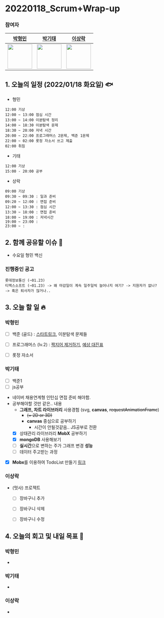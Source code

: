 # 20220118_Scrum+Wrap-up

### 참여자

| [박형민](https://github.com/npnppn)  | [박기태](https://github.com/idiot-kitto)   | [이상락](https://github.com/SangRakee)  |
| :------: | :------: | :------:
|<img src="https://github.com/npnppn.png" width="80"> | <img src="https://github.com/idiot-kitto.png" width="80">|<img src="https://github.com/SangRakee.png" width="80">

## 1. 오늘의 일정 (2022/01/18 화요일) 🐟

- 형민
```
12:00 기상
12:00 ~ 13:00 점심 시간
13:00 ~ 14:00 이분탐색 정리
14:00 ~ 18:30 이분탐색 문제
18:30 ~ 20:00 저녁 시간
20:00 ~ 22:00 프로그래머스 2문제, 백준 1문제
22:00 ~ 02:00 롯정 자소서 쓰고 제출
02:00 취침
```

- 기태
```
12:00 기상
15:00 - 20:00 공부
```

- 상락
```
09:00 기상
09:30 ~ 09:30 : 일과 준비
09:20 ~ 12:00 : 면접 준비
12:00 ~ 13:30 : 점심 시간
13:30 ~ 18:00 : 면접 준비
18:00 ~ 19:00 : 저녁시간
19:00 ~ 23:00 : 
23:00 ~ : 

```

## 2. 함께 공유할 이슈 💌
- 수요일 형민 백신

### 진행중인 공고
```
롯데정보통신 (~01.23)
티맥스소프트 (~01.23) -> 왜 마감일이 계속 일주일씩 늘어나지 여기? -> 지원자가 없나? -> 혹은 퇴사자가 많거나..
```



## 3. 오늘 할 일 🔥



### 박형민
- [ ] 백준 (골드) : [스타트링크](https://www.acmicpc.net/problem/5014), 이분탐색 문제들
- [ ] 프로그래머스 (lv.2) : [짝지어 제거하기](https://programmers.co.kr/learn/courses/30/lessons/12973), [예상 대진표](https://programmers.co.kr/learn/courses/30/lessons/12985)
- [ ] 롯정 자소서


### 박기태

- [ ] 백준1
- [ ] js공부

- 네이버 채용연계형 인턴십 면접 준비 해야함.
- 공부해야할 것만 같은.. 내용
  - **그래프, 차트 라이브러리** 사용경험 (svg, **canvas**, ~~requestAnimationFrame~~)
      - ~~(+ 2D or 3D)~~
      - **canvas** 중심으로 공부하기
          - 시간이 안될것같음.. JS공부로 전환
  - [x] 상태관리 라이브러리 **MobX** 공부하기
  - [x] **mongoDB** 사용해보기
  - [ ] **실시간**으로 변하는 주가 그래프 변경 **성능**
  - [ ] 데이터 주고받는 과정
- [x] **Mobx**를 이용하여 TodoList 만들기 [링크](https://github.com/idiot-kitto/react-mobx-practice)



### 이상락
- (멋사) 프로젝트
    - [ ] 장바구니 추가
    - [ ] 장바구니 삭제
    - [ ] 장바구니 수정




## 4. 오늘의 회고 및 내일 목표 🎈


    

### 박형민

- 

### 박기태

- 

### 이상락
- 
